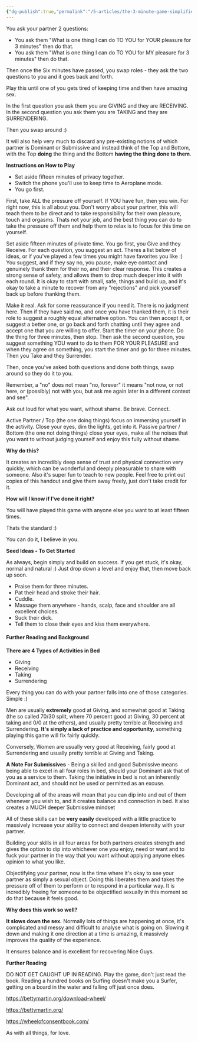```yaml
---
{"dg-publish":true,"permalink":"/5-articles/the-3-minute-game-simplified/","updated":"2024-12-20T06:16:36.072+08:00"}
---
```



You ask your partner 2 questions:

- You ask them "What is one thing I can do TO YOU for YOUR pleasure for 3 minutes" then do that.
- You ask them "What is one thing I can do TO YOU for MY pleasure for 3 minutes" then do that.

Then once the Six minutes have passed, you swap roles - they ask the two questions to you and it goes back and forth.

Play this until one of you gets tired of keeping time and then have amazing sex.

In the first question you ask them you are GIVING and they are RECEIVING.
In the second question you ask them you are TAKING and they are SURRENDERING.

Then you swap around :)

It will also help very much to discard any pre-existing notions of which partner is Dominant or Submissive and instead think of the Top and Bottom, with the Top **doing** the thing and the Bottom **having the thing done to them**.

**Instructions on How to Play**

- Set aside fifteen minutes of privacy together.
- Switch the phone you'll use to keep time to Aeroplane mode.
- You go first.

First, take ALL the pressure off yourself. If YOU have fun, then you win. For right now, this is all about you. Don't worry about your partner, this will teach them to be direct and to take responsibility for their own pleasure, touch and orgasms. Thats not your job, and the best thing you can do to take the pressure off them and help them to relax is to focus for this time on yourself.

Set aside fifteen minutes of private time. You go first, you Give and they Receive. For each question, you suggest an act. Theres a list below of ideas, or if you've played a few times you might have favorites you like :) You suggest, and if they say no, you pause, make eye contact and genuinely thank them for their no, and their clear response. This creates a strong sense of safety, and allows them to drop much deeper into it with each round. It is okay to start with small, safe, things and build up, and it's okay to take a minute to recover from any "rejections" and pick yourself back up before thanking them. 

Make it real. Ask for some reassurance if you need it. There is no judgment here. Then if they have said no, and once you have thanked them, it is their role to suggest a roughly equal alternative option. You can then accept it, or suggest a better one, or go back and forth chatting until they agree and accept one that you are willing to
offer. Start the timer on your phone. Do the thing for three minutes, then stop. Then ask the second question, you suggest something YOU want to do to them FOR YOUR PLEASURE and when they agree on something, you start the timer and go for three minutes. Then you Take and they Surrender.

Then, once you've asked both questions and done both things, swap around so they do it to you.

Remember, a "no" does not mean "no, forever" it means "not now, or not here, or (possibly) not with you, but ask me again later in a different context and see".

Ask out loud for what you want, without shame. Be brave. Connect.

Active Partner / Top (the one doing things) focus on immersing yourself in the activity. Close your eyes, dim the lights, get into it. Passive partner / Bottom (the one not doing things) close your eyes, make all the noises that you want to without judging yourself and enjoy this fully without shame.

**Why do this?**

It creates an incredibly deep sense of trust and physical connection very quickly, which can be wonderful and deeply pleasurable to share with someone. Also it's super fun to teach to new people. Feel free to print out copies of this handout and give them away freely, just don't take credit for it.

**How will I know if I've done it right?**

You will have played this game with anyone else you want to at least fifteen times.

Thats the standard :)

You can do it, I believe in you.

**Seed Ideas - To Get Started**

As always, begin simply and build on success. If you get stuck, it's okay, normal and natural :) Just drop down a level and enjoy that, then move back up soon.

- Praise them for three minutes.
- Pat their head and stroke their hair.
- Cuddle.
- Massage them anywhere - hands, scalp, face and shoulder are all excellent choices.
- Suck their dick.
- Tell them to close their eyes and kiss them everywhere.

#### Further Reading and Background

**There are 4 Types of Activities in Bed**

- Giving
- Receiving
- Taking
- Surrendering

Every thing you can do with your partner falls into one of those categories. Simple :)

Men are usually **extremely** good at Giving, and somewhat good at Taking (the so called 70/30 split, where 70 percent good at Giving, 30 percent at taking and 0/0 at the others), and usually pretty terrible at Receiving and Surrendering. **It's simply a lack of practice and opportunity**, something playing this game will fix fairly quickly.

Conversely, Women are usually very good at Receiving, fairly good at Surrendering and usually pretty terrible at Giving and Taking.

**A Note For Submissives** - Being a skilled and good Submissive means being able to excel in all four roles in bed, should your Dominant ask that of you as a service to them. Taking the initiative in bed is not an inherently Dominant act, and should not be used or permitted as an excuse.

Developing all of the areas will mean that you can dip into and out of them whenever you wish to, and it creates balance and connection in bed. It also creates a MUCH deeper Submissive mindset 

All of these skills can be **very easily** developed with a little practice to massively increase your ability to connect and deepen intensity with your partner.

Building your skills in all four areas for both partners creates strength and gives the option to dip into whichever one you enjoy, need or want and to fuck your partner in the way that you want without applying anyone elses opinion to what you like.

Objectifying your partner, now is the time where it's okay to see your partner as simply a sexual object. Doing this liberates them and takes the pressure off of them to perform or to respond in a particular way. It is incredibly freeing for someone to be objectified sexually in this moment so do that because it feels good.

**Why does this work so well?**

**It slows down the sex.** Normally lots of things are happening at once, it's complicated and messy and difficult to analyse what is going on. Slowing it down and making it one direction at a time is amazing, it massively improves the quality of the experience.

It ensures balance and is excellent for recovering Nice Guys.

**Further Reading**

DO NOT GET CAUGHT UP IN READING. Play the game, don't just read the book. Reading a hundred books on Surfing doesn't make you a Surfer, getting on a board in the water and falling off just once does.

https://bettymartin.org/download-wheel/

https://bettymartin.org/

https://wheelofconsentbook.com/

As with all things, for love.


